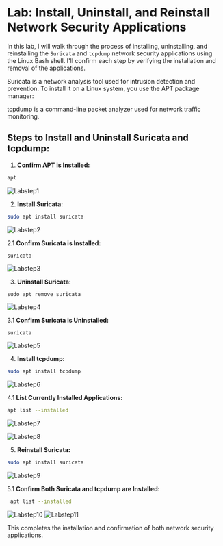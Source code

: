 # Lab: Install, Uninstall, and Reinstall Network Security Applications

In this lab, I will walk through the process of installing, uninstalling, and reinstalling the `Suricata` and `tcpdump` network security applications using the Linux Bash shell. I'll confirm each step by verifying the installation and removal of the applications.

Suricata is a network analysis tool used for intrusion detection and prevention. To install it on a Linux system, you use the APT package manager:

tcpdump is a command-line packet analyzer used for network traffic monitoring. 

## Steps to Install and Uninstall Suricata and tcpdump:

1. **Confirm APT is Installed:**
```bash
apt 
 ```


![Labstep1](https://github.com/user-attachments/assets/516558e5-118c-49c1-a727-4c9fc8843b2f)

2. **Install Suricata:**
```bash
sudo apt install suricata
```

![Labstep2](https://github.com/user-attachments/assets/0e599b46-002c-4254-821a-56c1428c0301)

2.1 **Confirm Suricata is Installed:**
  ```bash 
  suricata 
  ```

![Labstep3](https://github.com/user-attachments/assets/f0a6dadb-069d-47c0-959d-4af0475cff6b)

3. **Uninstall Suricata:**
```
sudo apt remove suricata
```

![Labstep4](https://github.com/user-attachments/assets/6339d23f-dadd-441c-a842-4025f98cf94c)

3.1 **Confirm Suricata is Uninstalled:**
  ```
  suricata
  ```

![Labstep5](https://github.com/user-attachments/assets/2b914c8e-f691-48aa-a142-caf5c03dcd9f)


4. **Install tcpdump:**
```bash
sudo apt install tcpdump
```
![Labstep6](https://github.com/user-attachments/assets/ee3e6450-a07a-4825-9ecc-942aeb0bbc27)


4.1 **List Currently Installed Applications:**
  ```bash
  apt list --installed
  ```
![Labstep7](https://github.com/user-attachments/assets/a4f7bccc-80f0-4f26-a21e-a32c5e7a7ea0)

![Labstep8](https://github.com/user-attachments/assets/62ae2647-71f7-4d79-b94b-ecbda60681aa)


5. **Reinstall Suricata:**
```bash
sudo apt install suricata
```
![Labstep9](https://github.com/user-attachments/assets/c516cd58-745f-42e9-bf9f-383a6df39664)

5.1 **Confirm Both Suricata and tcpdump are Installed:**
  ```bash
   apt list --installed
   ```
![Labstep10](https://github.com/user-attachments/assets/fc345f9b-b40a-4560-a970-78b6c547eb88)
![Labstep11](https://github.com/user-attachments/assets/dc2bf3ba-cd79-4528-9927-fbadc32a91dd)

This completes the installation and confirmation of both network security applications.
